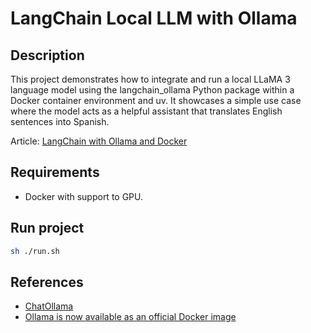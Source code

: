 # LangChain Local LLM with Ollama

## Description

This project demonstrates how to integrate and run a local LLaMA 3 language model using the langchain_ollama Python package within a Docker container environment and uv. It showcases a simple use case where the model acts as a helpful assistant that translates English sentences into Spanish.

Article: [LangChain with Ollama and Docker]()

## Requirements

- Docker with support to GPU.

## Run project

```Bash
sh ./run.sh
```

## References

- [ChatOllama](https://python.langchain.com/docs/integrations/chat/ollama/)
- [Ollama is now available as an official Docker image](https://ollama.com/blog/ollama-is-now-available-as-an-official-docker-image)
